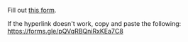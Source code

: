 Fill out [this form](https://forms.gle/pQVqRBQniRxKEa7C8). 

If the hyperlink doesn't work, copy and paste the following: https://forms.gle/pQVqRBQniRxKEa7C8
